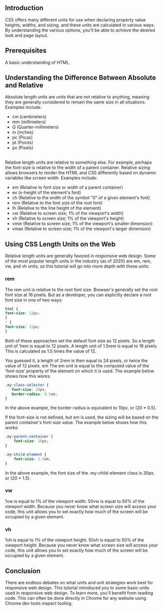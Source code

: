 ## Introduction
CSS offers many different units for use when declaring property value heights, widths, and sizing, and these units are calculated in various ways. By understanding the various options, you'll be able to achieve the desired look and page layout.


## Prerequisites
A basic understanding of HTML.

## Understanding the Difference Between Absolute and Relative
Absolute length units are units that are not relative to anything, meaning they are generally considered to remain the same size in all situations. Examples include:

- cm (centimeters)
- mm (millimeters)
- Q (Quarter-millimeters)
- in (inches)
- pc (Picas)
- pt (Points)
- px (Pixels)
<br/>
Relative length units are relative to something else. For example, perhaps the font-size is relative to the width of a parent container. Relative sizing allows browsers to render the HTML and CSS differently based on dynamic variables like screen width. Examples include:

- em (Relative to font size or width of a parent container) 
- ex (x-height of the element's font)
- ch (Relative to the width of the symbol "0" of a given element's font)
- rem (Relative to the font size of the root font) 
- lh (Relative to the line height of the element)
- vw (Relative to screen size; 1% of the viewport's width)
- vh (Relative to screen size; 1% of the viewport's height)
- vmin (Relative to screen size; 1% of the viewport's smaller dimension)
- vmax (Relative to screen size; 1% of the viewport's larger dimension)

## Using CSS Length Units on the Web
Relative length units are generally favored in responsive web design. Some of the most popular length units in the industry (as of 2020) are em, rem, vw, and vh units, so this tutorial will go into more depth with these units:

### rem
The rem unit is relative to the root font size. Browser's generally set the root font size at 16 pixels. But as a developer, you can explicitly declare a root font size in one of two ways:
```css
html {
font-size: 12px;
}
* {
font-size: 12px;
}
```

Both of these approaches set the default font size as 12 pixels. So a length unit of 1rem is equal to 12 pixels. A length unit of 1.5rem is equal to 18 pixels. This is calculated as 1.5 times the value of 12. 

You guessed it, a length of 2rem is then equal to 24 pixels, or twice the value of 12 pixels.
em
The em unit is equal to the computed value of the ‘font-size’ property of the element on which it is used. The example below shows how this works:
```css
.my-class-selector {
   font-size: 20px;
   border-radius: 0.5em;
}
```
In the above example, the border-radius is equivalent to 10px, or (20 * 0.5).

If the font-size is not defined, but em is used, the sizing will be based on the parent container's font-size value. The example below shows how this works:
```css
.my-parent-container {
    font-size: 20px;
}

.my-child-element {
    font-size: 1.5em;
}
```

In the above example, the font size of the .my-child-element class is 30px, or (20 * 1.5).

### vw
1vw is equal to 1% of the viewport width. 50vw is equal to 50% of the viewport width. Because you never know what screen size will access your code, this unit allows you to set exactly how much of the screen will be occupied by a given element. 

### vh
1vh is equal to 1% of the viewport height. 50vh is equal to 50% of the viewport height. Because you never know what screen size will access your code, this unit allows you to set exactly how much of the screen will be occupied by a given element. 

## Conclusion
There are endless debates on what units and unit strategies work best for responsive web design. This tutorial introduced you to some basic units used in responsive web design. To learn more, you'll benefit from reading code. This can often be done directly in Chrome for any website using Chrome dev tools inspect tooling.

